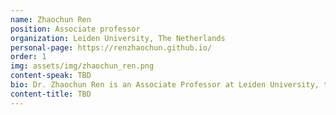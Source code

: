 ```yaml
---
name: Zhaochun Ren
position: Associate professor
organization: Leiden University, The Netherlands
personal-page: https://renzhaochun.github.io/
order: 1
img: assets/img/zhaochun_ren.png
content-speak: TBD
bio: Dr. Zhaochun Ren is an Associate Professor at Leiden University, the Netherlands. He is interested in information retrieval and natural language processing, with an emphasis on conversational artiﬁcial intelligence, recommender systems, and social media analysis. He aims to develop intelligent agents that can address complex user requests and solve core challenges in NLP and IR towards that goal. Zhaochun got his PhD from University of Amsterdam in 2016, supervised by Prof. Dr. Maarten de Rijke. Prior to that, he received his B.E and M.E from Shandong University in 2009 and 2012 respectively, and worked as a short-term visiting scholar in Max-Planck-Institut für Informatik, 2012.
content-title: TBD
---
```

